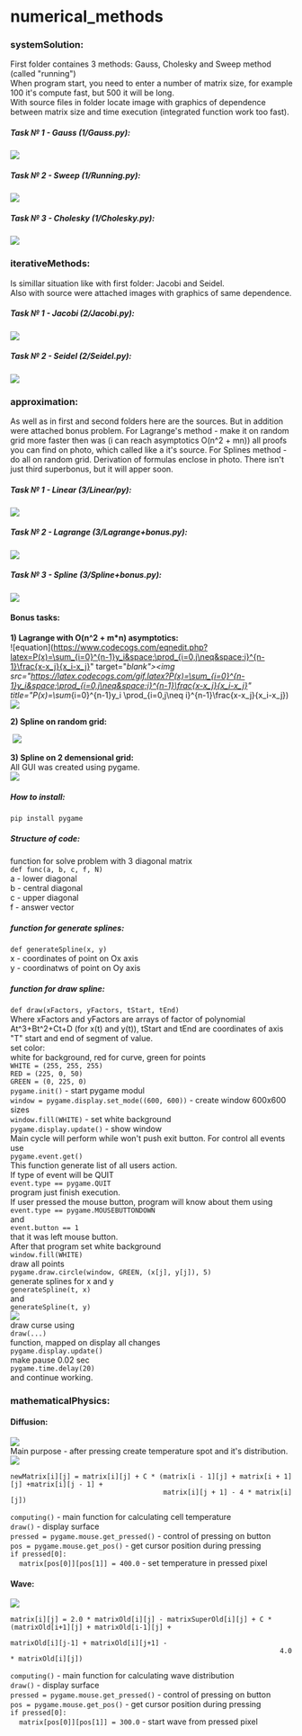# numerical_methods  
  
### systemSolution:  
First folder containes 3 methods: Gauss, Cholesky and Sweep method (called \"running\")  
When program start, you need to enter a number of matrix size, for example 100 it's compute fast, but 500 it will be long.  
With source files in folder locate image with graphics of dependence between matrix size and time execution (integrated function work too fast).  
  



##### Task № 1 - Gauss (1/Gauss.py):    
![](pictures/Gauss_1_300.png)  
##### Task № 2 - Sweep (1/Running.py):    
![](pictures/Running_1_7000.png)    
##### Task № 3 - Cholesky (1/Cholesky.py):   
![](pictures/Cholesky_1_120.png)   
  
### iterativeMethods:  
Is simillar situation like with first folder: Jacobi and Seidel.  
Also with source were attached images with graphics of same dependence.  
  
##### Task № 1 - Jacobi (2/Jacobi.py):     
![](pictures/Jacobi_1_400.png)   
##### Task № 2 - Seidel (2/Seidel.py):  
![](pictures/Seidel_1_350.png) 
  
### approximation:  
As well as in first and second folders here are the sources. But in addition were attached bonus problem. For Lagrange's method - make it on random grid more faster then was (i can reach asymptotics O(n^2 + mn)) all proofs you can find on photo, which called like a it's source. For Splines method - do all on random grid. Derivation of formulas enclose in photo. There isn't just third superbonus, but it will apper soon.   

##### Task № 1 - Linear (3/Linear/py):    
![](pictures/Linear.png)  
##### Task № 2 - Lagrange (3/Lagrange+bonus.py):   
![](pictures/Lagrange.png)   
##### Task № 3 - Spline (3/Spline+bonus.py):   
![](pictures/Spline.png)

#### Bonus tasks:
  
<strong>1) Lagrange with O(n^2 + m\*n) asymptotics:</strong>  
![equation](https://www.codecogs.com/eqnedit.php?latex=P(x)=\sum_{i=0}^{n-1}y_i&space;\prod_{i=0,j\neq&space;i}^{n-1}\frac{x-x_j}{x_i-x_j}" target="_blank"><img src="https://latex.codecogs.com/gif.latex?P(x)=\sum_{i=0}^{n-1}y_i&space;\prod_{i=0,j\neq&space;i}^{n-1}\frac{x-x_j}{x_i-x_j}" title="P(x)=\sum_{i=0}^{n-1}y_i \prod_{i=0,j\neq i}^{n-1}\frac{x-x_j}{x_i-x_j})
&nbsp;![](pictures/Lagrange+bonus.jpg)  

<strong>2) Spline on random grid:</strong>  

&nbsp;![](pictures/Spline+bonus.jpg)  

<strong>3) Spline on 2 demensional grid:</strong>  
All GUI was created using pygame.  
![](pictures/2DSpline.png)  
##### How to install:   
<code>pip install pygame</code>  
##### Structure of code:  
function for solve problem with 3 diagonal matrix  
<code>def func(a, b, c, f, N)</code>  
a - lower diagonal  
b - central diagonal  
c - upper diagonal  
f - answer vector  
##### function for generate splines:  
<code>def generateSpline(x, y)</code>  
x - coordinates of point on Ox axis  
y - coordinatws of point on Oy axis  
##### function for draw spline:  
<code>def draw(xFactors, yFactors, tStart, tEnd)</code>  
Where xFactors and yFactors are arrays of factor of polynomial At^3+Bt^2+Ct+D (for x(t) and y(t)), tStart and tEnd are coordinates of axis "T" start and end of segment of value.   
set color:  
white for background, red for curve, green for points  
<code>WHITE = (255, 255, 255)</code>    
<code>RED = (225, 0, 50)</code>   
<code>GREEN = (0, 225, 0)</code>   
<code>pygame.init()</code> - start pygame modul  
<code>window = pygame.display.set_mode((600, 600))</code> - create window 600x600 sizes  
<code>window.fill(WHITE)</code> - set white background  
<code>pygame.display.update()</code> - show window  
Main cycle will perform while won't push exit button. For control all events use  
<code>pygame.event.get()</code>  
This function generate list of all users action.  
If type of event will be QUIT  
<code>event.type == pygame.QUIT</code>  
program just finish execution.  
If user pressed the mouse button, program will know about them using  
<code>event.type == pygame.MOUSEBUTTONDOWN</code>  
and  
<code>event.button == 1</code>  
that it was left mouse button.  
After that program set white background  
<code>window.fill(WHITE)</code>  
draw all points  
<code>pygame.draw.circle(window, GREEN, (x[j], y[j]), 5)</code>  
generate splines for x and y  
<code>generateSpline(t, x)</code>  
and  
<code>generateSpline(t, y)</code>  
![](3/2DTSpline.png)  
draw curse using  
<code>draw(...)</code>  
function, mapped on display all changes  
<code>pygame.display.update()</code>  
make pause 0.02 sec  
<code>pygame.time.delay(20)</code>  
and continue working.  

### mathematicalPhysics:
#### Diffusion:  
![](pictures/diffusion.png)  
Main purpose - after pressing create temperature spot and it's distribution.
![](pictures/Scheme.png)  
```
newMatrix[i][j] = matrix[i][j] + C * (matrix[i - 1][j] + matrix[i + 1][j] +matrix[i][j - 1] +
                                      matrix[i][j + 1] - 4 * matrix[i][j])
```   
<code>computing()</code> - main function for calculating cell temperature  
<code>draw()</code> - display surface  
<code>pressed = pygame.mouse.get_pressed()</code> - control of pressing on button  
<code>pos = pygame.mouse.get_pos()</code> - get cursor position during pressing    
<code>if pressed[0]:</code>  
&nbsp;&nbsp;&nbsp;&nbsp;<code>matrix[pos[0]][pos[1]] = 400.0</code> - set temperature in pressed pixel  
#### Wave:
![](pictures/wave.png)   
```
matrix[i][j] = 2.0 * matrixOld[i][j] - matrixSuperOld[i][j] + C * (matrixOld[i+1][j] + matrixOld[i-1][j] +
                                                                   matrixOld[i][j-1] + matrixOld[i][j+1] -
                                                                   4.0 * matrixOld[i][j])
```  
<code>computing()</code> - main function for calculating wave distribution  
<code>draw()</code> - display surface  
<code>pressed = pygame.mouse.get_pressed()</code> - control of pressing on button  
<code>pos = pygame.mouse.get_pos()</code> - get cursor position during pressing    
<code>if pressed[0]:</code>  
&nbsp;&nbsp;&nbsp;&nbsp;<code>matrix[pos[0]][pos[1]] = 300.0</code> - start wave from pressed pixel 
